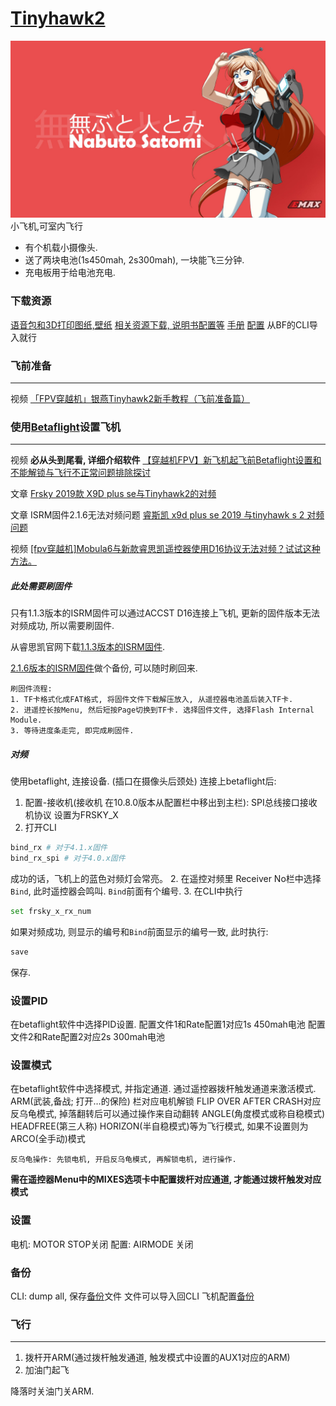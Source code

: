 # [Tinyhawk2](https://emax-usa.com/collections/tinyhawk-ii-series/products/emax-tinyhawk-2-indoor-fpv-racing-drone-bnf)
![image](./assets/Satomi_Wallpaper_Minimalist.jpg)
小飞机,可室内飞行

* 有个机载小摄像头.
* 送了两块电池(1s450mah, 2s300mah), 一块能飞三分钟.
* 充电板用于给电池充电.

### 下载资源
[语音包和3D打印图纸,壁纸](https://emax-usa.com/pages/downloads)
[相关资源下载, 说明书配置等](https://www.17fpv.com/842.html)
[手册](./assets/Tinyhawk%20II%20BNF%20Instruction%20Manual%20v2.2.pdf)
[配置](./assets/TinyHawkII_BNF_MatekF411RX_4.1_191202.txt) 从BF的CLI导入就行

### 飞前准备
---
视频 [「FPV穿越机」银燕Tinyhawk2新手教程（飞前准备篇）](https://www.bilibili.com/video/BV1GT4y1L75Z)

### 使用[Betaflight](https://github.com/betaflight/betaflight-configurator)设置飞机
---
视频 **必从头到尾看, 详细介绍软件** [【穿越机FPV】新飞机起飞前Betaflight设置和不能解锁与飞行不正常问题排除探讨](https://www.bilibili.com/video/BV137411b7G3/)

文章 [Frsky 2019款 X9D plus se与Tinyhawk2的对频](https://www.bilibili.com/read/cv7127727)

文章 ISRM固件2.1.6无法对频问题 [睿斯凯 x9d plus se 2019 与tinyhawk s 2 对频问题](https://www.bilibili.com/read/cv10389880)

视频 [[fpv穿越机]Mobula6与新款睿思凯遥控器使用D16协议无法对频？试试这种方法。](https://www.bilibili.com/video/BV1bV411h7vb)

##### 此处需要刷固件
只有1.1.3版本的ISRM固件可以通过ACCST D16连接上飞机, 更新的固件版本无法对频成功, 所以需要刷固件.

从睿思凯官网下载[1.1.3版本的ISRM固件](https://www.frsky-rc.com/wp-content/uploads/Downloads/Firmware/X9DP2019/FW-X9DP2019-ISRM-V1.1.3.zip).

[2.1.6版本的ISRM固件](https://www.frsky-rc.com/wp-content/uploads/Downloads/Firmware/ACCESS-2.x.x/FW-X9DP2019-ISRM-v2.1.6.zip)做个备份, 可以随时刷回来.
```
刷固件流程:
1. TF卡格式化成FAT格式, 将固件文件下载解压放入, 从遥控器电池盖后装入TF卡.
2. 进遥控长按Menu, 然后短按Page切换到TF卡. 选择固件文件, 选择Flash Internal Module.
3. 等待进度条走完, 即完成刷固件.
```

##### 对频
使用betaflight, 连接设备. (插口在摄像头后颈处)
连接上betaflight后:
1. 配置-接收机(接收机 在10.8.0版本从配置栏中移出到主栏):
SPI总线接口接收机协议 设置为FRSKY_X
1. 打开CLI
```bash
bind_rx # 对于4.1.x固件
bind_rx_spi # 对于4.0.x固件
```
成功的话，飞机上的蓝色对频灯会常亮。
2. 在遥控对频里 Receiver No栏中选择 `Bind`, 此时遥控器会鸣叫. `Bind`前面有个编号.
3. 在CLI中执行
```bash
set frsky_x_rx_num
```
如果对频成功, 则显示的编号和`Bind`前面显示的编号一致, 此时执行:
```bash
save
```
保存.

### 设置PID
在betaflight软件中选择PID设置.
配置文件1和Rate配置1对应1s 450mah电池
配置文件2和Rate配置2对应2s 300mah电池

### 设置模式
在betaflight软件中选择模式, 并指定通道. 通过遥控器拨杆触发通道来激活模式.
ARM(武装,备战; 打开…的保险) 栏对应电机解锁
FLIP OVER AFTER CRASH对应反乌龟模式, 掉落翻转后可以通过操作来自动翻转
ANGLE(角度模式或称自稳模式) HEADFREE(第三人称) HORIZON(半自稳模式)等为飞行模式, 如果不设置则为ARCO(全手动)模式
```
反乌龟操作: 先锁电机, 开启反乌龟模式, 再解锁电机, 进行操作.
```
**需在遥控器Menu中的MIXES选项卡中配置拨杆对应通道, 才能通过拨杆触发对应模式**

### 设置
电机:
  MOTOR STOP关闭
配置:
  AIRMODE 关闭

### 备份
CLI: dump all, 保存[备份](./assets/BTFL_cli_TinyHawk_II.txt)文件
文件可以导入回CLI
飞机配置[备份](./assets/BTFL_backup_TinyHawk_II.json)

### 飞行
---
1. 拨杆开ARM(通过拨杆触发通道, 触发模式中设置的AUX1对应的ARM)
2. 加油门起飞

降落时关油门关ARM.